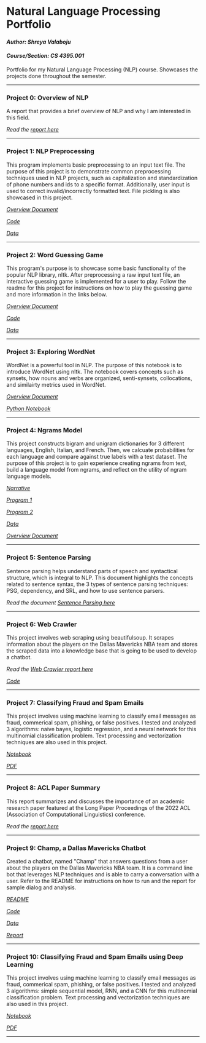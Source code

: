 # Natural Language Processing Portfolio

#### *Author: Shreya Valaboju*
#### *Course/Section: CS 4395.001*


Portfolio for my Natural Language Processing (NLP) course. Showcases the projects done throughout the semester.

--------------------------------------------------------------------------------
### Project 0: Overview of NLP
A report that provides a brief overview of NLP and why I am interested in this field. 

*Read the [report here](Overview_of_NLP.pdf)*

--------------------------------------------------------------------------------
### Project 1: NLP Preprocessing
This program implements basic preprocessing to an input text file. The purpose of this project is to demonstrate common preprocessing techniques used in NLP projects, such as capitalization and standardization of phone numbers and ids to a specific format. Additionally, user input is used to correct invalid/incorrectly formatted text. File pickling is also showcased in this project. 

*[Overview Document](Portfolio1/overview_portfolio1.txt)*

*[Code](Portfolio1/main.py)*

*[Data](Portfolio1/data/data.csv)*

--------------------------------------------------------------------------------
### Project 2: Word Guessing Game
This program's purpose is to showcase some basic functionality of the popular NLP library, nltk. After 
preprocessing a raw input text file, an interactive guessing game is implemented for a user to play. 
Follow the readme for this project for instructions on how to play the guessing game and more information
in the links below. 

*[Overview Document](Portfolio2/readme_portfolio2.txt)*

*[Code](Portfolio2/main.py)*

*[Data](Portfolio2/anat19.txt)*

--------------------------------------------------------------------------------
### Project 3: Exploring WordNet
WordNet is a powerful tool in NLP. The purpose of this notebook is to introduce WordNet using nltk. 
The notebook covers concepts such as synsets, how nouns and verbs are organized, senti-synsets, collocations, and similairty metrics used in WordNet.

*[Overview Document](Portfolio3/readme_portfolio3.txt)*

*[Python Notebook](Portfolio3/portfolio3.ipynb)*

--------------------------------------------------------------------------------
### Project 4: Ngrams Model
This project constructs bigram and unigram dictionaries for 3 different languages, English, Italian, and French. Then, we calcuate probabilities for each language and compare against true labels with a test dataset.
The purpose of this project is to gain experience creating ngrams from text, build a language model from ngrams, and reflect on the utility of ngram language models. 

*[Narrative](Portfolio4/portfolio4_cs4395.001_narrative.pdf)*

*[Program 1](Portfolio4/program1.py)*

*[Program 2](Portfolio4/program2.py)*

*[Data](Portfolio4/data/)*

*[Overview Document](Portfolio4/readme_portfolio4.txt)*

--------------------------------------------------------------------------------
### Project 5: Sentence Parsing
Sentence parsing helps understand parts of speech and syntactical structure, which is integral to NLP. 
This document highlights the concepts related to sentence syntax, the 3 types of sentence parsing
techniques: PSG, dependency, and SRL, and how to use sentence parsers. 

*Read the document [Sentence Parsing here](Portfolio5/sentence_parsing_portfolio5.pdf)*

--------------------------------------------------------------------------------
### Project 6: Web Crawler
This project involves web scraping using beautifulsoup. It scrapes information about the players on the 
Dallas Mavericks NBA team and stores the scraped data into a knowledge base that is going to be used to 
develop a chatbot. 

*Read the [Web Crawler report here](Portfolio6/web_crawler_report.pdf)*

*[Code](Portfolio6/main.py)*

--------------------------------------------------------------------------------
### Project 7: Classifying Fraud and Spam Emails
This project involves using machine learning to classify email messages as fraud, commerical spam, 
phishing, or false positives. I tested and analyzed 3 algorithms: naive bayes, logistic regression, and a neural network for this multinomial classification problem. Text processing and vectorization techniques are also used in this project. 

*[Notebook](Portfolio7/text_classification_cs4395.ipynb)*

*[PDF](Portfolio7/text-classification-cs4395.pdf)*

--------------------------------------------------------------------------------
### Project 8: ACL Paper Summary
This report summarizes and discusses the importance of an academic research paper featured at the
Long Paper Proceedings of the 2022 ACL (Association of Computational Linguistics) conference. 

*Read the [report here](Portfolio8/acl_paper_summary.pdf)*

--------------------------------------------------------------------------------
### Project 9: Champ, a Dallas Mavericks Chatbot
Created a chatbot, named "Champ" that answers questions from a user about the players on the Dallas Mavericks
NBA team. It is a command line bot that leverages NLP techniques and is able to carry a conversation with 
a user. Refer to the README for instructions on how to run and the report for sample dialog and analysis. 

*[README](Portfolio9/readme.md)*

*[Code](Portfolio9/chatbot.py)*

*[Data](Portfolio9/data/)*

*[Report](Portfolio9/chatbot_report.pdf)*

--------------------------------------------------------------------------------
### Project 10: Classifying Fraud and Spam Emails using Deep Learning
This project involves using machine learning to classify email messages as fraud, commerical spam, 
phishing, or false positives. I tested and analyzed 3 algorithms: simple sequential model, RNN, and a CNN for this multinomial classification problem. Text processing and vectorization techniques are also used in this project. 

*[Notebook](Portfolio10/text_classification2_cs4395_sxv180047.ipynb)*

*[PDF](Portfolio10/t-classification2-cs4395-sxv180047.pdf)*

--------------------------------------------------------------------------------

